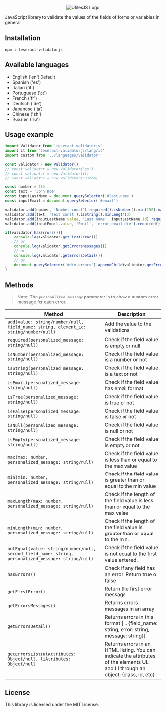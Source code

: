 <p align="center"><img src="https://utilesjs.neocities.org/LogosProyectos/validatorjs.png" alt="UtilesJS Logo"></p>

JavaScript library to validate the values of the fields of forms or variables in general

## Installation

```sh
npm i teseract-validatorjs
```

## Available languages

- English ('en') Default
- Spanish ('es')
- Italian ('it')
- Portuguese ('pt')
- French ('fr')
- Deutsch ('de')
- Japanese ('ja')
- Chinese ('zh')
- Russian ('ru')

## Usage example

```js
import Validator from 'teseract-validatorjs'
import it from 'teseract-validatorjs/lang/it'
import custom from '../languages/validator'

const validator = new Validator()
// const validator = new Validator('es')
// const validator = new Validator(it)
// const validator = new Validator(custom)

const number = 133
const text = 'John Doe'
const inputLastName = document.querySelector('#last-name')
const inputEmail = document.querySelector('#email')

validator.add(number, 'Number const').required().isNumber().min(150).maxLength(4)
validator.add(text, 'Text const').isString().minLength(3)
validator.add(inputLastName.value, 'Last name', inputLastName.id).required('The last name is required, please check it.').isString().minLength(inputLastName.minLength)
validator.add(inputEmail.value, 'Email', 'error_email_div').required().isString().isEmail()

if(validator.hasErrors()){
    console.log(validator.getFirstError())
    // or
    console.log(validator.getErrorsMessages())
    // or
    console.log(validator.getErrorsDetail())
    // or
    document.querySelector('#div-errors').appendChild(validator.getErrorsList())
}
```

## Methods

> Note: The `personalized_message` parameter is to show a custom error message for each error.

| Method | Description |
|-|-|
| `add(value: string/number/null, field_name: string, element_id: string/number/null)` | Add the value to the validations |
| `required(personalized_message: string/null)` | Check if the field value is empty or null |
| `isNumber(personalized_message: string/null)` | Check if the field value is a number or not |
| `isString(personalized_message: string/null)` | Check if the field value is a text or not |
| `isEmail(personalized_message: string/null)` | Check if the field value has email format |
| `isTrue(personalized_message: string/null)` | Check if the field value is true or not |
| `isFalse(personalized_message: string/null)` | Check if the field value is false or not |
| `isNull(personalized_message: string/null)` | Check if the field value is null or not |
| `isEmpty(personalized_message: string/null)` | Check if the field value is empty or not |
| `max(max: number, personalized_message: string/null)` | Check if the field value is less than or equal to the max value |
| `min(min: number, personalized_message: string/null)` | Check if the field value is greater than or equal to the min value |
| `maxLength(max: number, personalized_message: string/null)` | Check if the length of the field value is less than or equal to the max value |
| `minLength(min: number, personalized_message: string/null)` | Check if the length of the field value is greater than or equal to the min. |
| `notEqual(value: string/number/null, second_field_name: string, personalized_message: string/null)` | Check if the field value is not equal to the first value entered. |
| `hasErrors()` | Check if any field has an error. Return true o false |
| `getFirstError()` | Return the first error message |
| `getErrorsMessages()` | Returns errors messages in an array |
| `getErrorsDetail()` | Returns errors in this format [... {field_name: string, error: string, message: string}] |
| `getErrorsList(ulAttributes: Object/null, liAtributes: Object/null` | Returns errors in an HTML listing. You can indicate the attributes of the elements UL and LI through an object: {class, id, etc} |

## License

This library is licensed under the MIT License.
